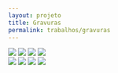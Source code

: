 ```yaml
---
layout: projeto
title: Gravuras
permalink: trabalhos/gravuras
---
```


<section>
	<article class="s1_0 s2_0 s3_0 s4_1"></article>
	<article class="s1_2 s2_3 s3_6 s4_5">
		<img src="/img/trabalhos/gravuras/gravuras-1.jpg">
		<img src="/img/trabalhos/gravuras/gravuras-2.jpg">
		<img src="/img/trabalhos/gravuras/gravuras-3.jpg">
		<img src="/img/trabalhos/gravuras/gravuras-4.jpg">
	</article>
	<article class="s1_0 s2_0 s3_0 s4_1"></article>
	<article class="s1_2 s2_3 s3_6 s4_5">
		<img src="/img/trabalhos/gravuras/gravuras-5.png">
		<img src="/img/trabalhos/gravuras/gravuras-6.jpg">
		<img src="/img/trabalhos/gravuras/gravuras-7.jpg">
		<img src="/img/trabalhos/gravuras/gravuras-8.jpg">
	</article>
</section>